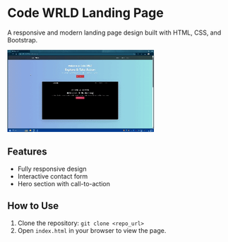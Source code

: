 # Code WRLD Landing Page

A responsive and modern landing page design built with HTML, CSS, and Bootstrap.

![Demo](demo.gif)

## Features
- Fully responsive design
- Interactive contact form
- Hero section with call-to-action

## How to Use
1. Clone the repository: `git clone <repo_url>`
2. Open `index.html` in your browser to view the page.
